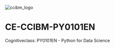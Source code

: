 ![ccibm_logo](https://user-images.githubusercontent.com/63327541/88868589-fa491c00-d1e6-11ea-9ff4-87dc8c687775.png)

# CE-CCIBM-PY0101EN
Cognitiveclass: PY0101EN - Python for Data Science
